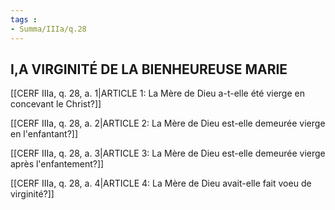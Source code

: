 ```yaml
---
tags : 
- Summa/IIIa/q.28
---
```


## I,A VIRGINITÉ DE LA BIENHEUREUSE MARIE

[[CERF IIIa, q. 28, a. 1|ARTICLE 1: La Mère de Dieu a-t-elle été vierge en concevant le Christ?]]

[[CERF IIIa, q. 28, a. 2|ARTICLE 2: La Mère de Dieu est-elle demeurée vierge en l'enfantant?]]

[[CERF IIIa, q. 28, a. 3|ARTICLE 3: La Mère de Dieu est-elle demeurée vierge après l'enfantement?]]

[[CERF IIIa, q. 28, a. 4|ARTICLE 4: La Mère de Dieu avait-elle fait voeu de virginité?]]

